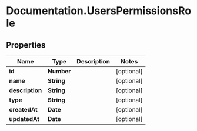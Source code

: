# Documentation.UsersPermissionsRole

## Properties

Name | Type | Description | Notes
------------ | ------------- | ------------- | -------------
**id** | **Number** |  | [optional] 
**name** | **String** |  | [optional] 
**description** | **String** |  | [optional] 
**type** | **String** |  | [optional] 
**createdAt** | **Date** |  | [optional] 
**updatedAt** | **Date** |  | [optional] 


